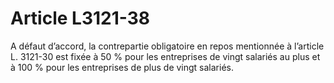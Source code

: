 # Article L3121-38

A défaut d’accord, la contrepartie obligatoire en repos mentionnée à l’article L. 3121-30 est fixée à 50 % pour les entreprises de vingt salariés au plus et à 100 % pour les entreprises de plus de vingt salariés.
